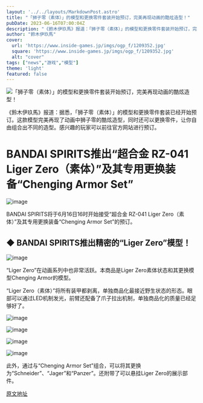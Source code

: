 ```yaml
---
layout: '../../layouts/MarkdownPost.astro'
title: "「狮子零（素体）」的模型和更换零件套装开始预订，完美再现动画的酷炫造型！"
pubDate: 2023-06-16T07:00:04Z
description: "《鈴木伊玖馬》报道：「狮子零（素体）」的模型和更换零件套装开始预订，完美再现动画的酷炫造型！"
author: "鈴木伊玖馬"
cover:
  url: 'https://www.inside-games.jp/imgs/ogp_f/1209352.jpg'
  square: 'https://www.inside-games.jp/imgs/ogp_f/1209352.jpg'
  alt: "cover"
tags: ["news","游戏","模型"]
theme: 'light'
featured: false
---
```


![「狮子零（素体）」的模型和更换零件套装开始预订，完美再现动画的酷炫造型！](https://www.inside-games.jp/imgs/ogp_f/1209352.jpg)

《鈴木伊玖馬》报道：据悉，「狮子零（素体）」的模型和更换零件套装已经开始预订。这款模型完美再现了动画中狮子零的酷炫造型，同时还可以更换零件，让你自由组合出不同的造型。感兴趣的玩家可以前往官方网站进行预订。

# BANDAI SPIRITS推出“超合金 RZ-041 Liger Zero（素体）”及其专用更换装备“Chenging Armor Set”

![image](https://www.inside-games.jp/imgs/zoom/1209352.png)

BANDAI SPIRITS将于6月16日16时开始接受“超合金 RZ-041 Liger Zero（素体）”及其专用更换装备“Chenging Armor Set”的预订。

## ◆ BANDAI SPIRITS推出精密的“Liger Zero”模型！

![image](https://www.inside-games.jp/imgs/zoom/1209353.png)

“Liger Zero”在动画系列中也非常活跃。本商品是Liger Zero素体状态和其更换模型Chenging Armor的模型。

“Liger Zero（素体）”将所有装甲都剥离，单独商品化最接近野生状态的形态。眼部可以通过LED机制发光，前臂还配备了爪子拉出机制，单独商品化的质量已经足够好了。

![image](https://www.inside-games.jp/imgs/zoom/1209351.png)

![image](https://www.inside-games.jp/imgs/zoom/1209354.png)

![image](https://www.inside-games.jp/imgs/zoom/1209356.png)

![image](https://www.inside-games.jp/imgs/zoom/1209355.png)

此外，通过与“Chenging Armor Set”组合，可以将其更换为“Schneider”、“Jager”和“Panzer”。还附带了可以悬挂Liger Zero的展示部件。

  [原文地址](https://www.inside-games.jp/article/2023/06/16/146613.html)